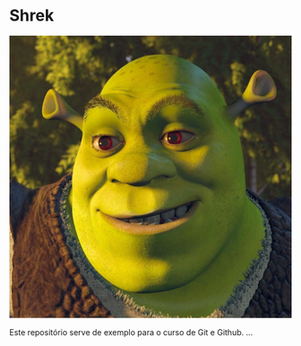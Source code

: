 # Shrek

![Cara do Shrek](shrekLindo.jpg)

Este repositório serve de exemplo para o curso de Git e Github.
...